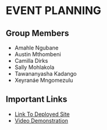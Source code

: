 # EVENT PLANNING

## Group Members
-   Amahle Ngubane
-   Austin Mthombeni
-   Camilla Dirks
-   Sally Mohlakola
-   Tawananyasha Kadango
-   Xeyranáe Mngomezulu

## Important Links
-   [Link To Deployed Site]("https://witty-stone-03009b61e.1.azurestaticapps.net/")
-   [Video Demonstration](url)

